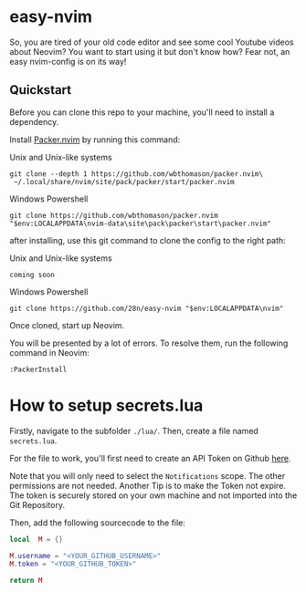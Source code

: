 # easy-nvim

So, you are tired of your old code editor and see some cool Youtube videos about Neovim? You want to start using it but don't know how? Fear not, an easy nvim-config is on its way!

## Quickstart

Before you can clone this repo to your machine, you'll need to install a dependency.

Install [Packer.nvim](https://github.com/wbthomason/packer.nvim) by running this command:

Unix and Unix-like systems
```
git clone --depth 1 https://github.com/wbthomason/packer.nvim\
 ~/.local/share/nvim/site/pack/packer/start/packer.nvim
```

Windows Powershell
```
git clone https://github.com/wbthomason/packer.nvim "$env:LOCALAPPDATA\nvim-data\site\pack\packer\start\packer.nvim"
```

after installing, use this git command to clone the config to the right path:

Unix and Unix-like systems
```
coming soon
```

Windows Powershell
```
git clone https://github.com/28n/easy-nvim "$env:LOCALAPPDATA\nvim"
```

Once cloned, start up Neovim.

You will be presented by a lot of errors. To resolve them, run the following command in Neovim:

```
:PackerInstall
```

# How to setup secrets.lua

Firstly, navigate to the subfolder `./lua/`. Then, create a file named `secrets.lua`.

For the file to work, you'll first need to create an API Token on Github [here](https://github.com/settings/tokens).

Note that you will only need to select the `Notifications` scope. The other permissions are not needed. Another Tip is to make the Token not expire. The token is securely stored on your own machine and not imported into the Git Repository.

Then, add the following sourcecode to the file:

```lua
local  M = {}

M.username = "<YOUR_GITHUB_USERNAME>"
M.token = "<YOUR_GITHUB_TOKEN>"

return M
```
